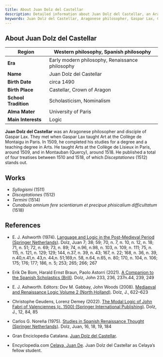 ```yaml
---
title: About Juan Dolz del Castellar
description: Detailed information about Juan Dolz del Castellar, an Aragonese philosopher and disciple of Gaspar Lax.
keywords: Juan Dolz del Castellar, Aragonese philosopher, Gaspar Lax, Collège de Montaigu, Collège de Lisieux, Montauban, Disceptationes
---
```


## About Juan Dolz del Castellar

| **Region**           | Western philosophy, Spanish philosophy |
|----------------------|----------------------------------------|
| **Era**              | Early modern philosophy, Renaissance philosophy |
| **Name**             | Juan Dolz del Castellar                |
| **Birth Date**       | circa 1490                             |
| **Birth Place**      | Castellar, Crown of Aragon             |
| **School Tradition** | Scholasticism, Nominalism              |
| **Alma Mater**       | University of Paris                    |
| **Main Interests**   | Logic                                  |

**Juan Dolz del Castellar** was an Aragonese philosopher and disciple of Gaspar Lax. They met when Gaspar Lax taught Art at the Collège de Montaigu in Paris. In 1509, he completed his studies for a degree and a teaching degree in Arts. He taught Arts at the Collège de Lisieux in Paris, around 1509, and in Montauban (Quercy), around 1518. He published a total of four treatises between 1510 and 1518, of which *Disceptationes* (1512) stands out.

## Works

- *Syllogismi* (1511)
- *Disceptationes* (1512)
- *Termini* (1514)
- *Cunabula omnium fere scientiarum et precipue phisicalium difficultatum* (1518)

## References

- E. J. Ashworth (1974). [Language and Logic in the Post-Medieval Period (Springer Netherlands)](https://www.google.com/books/edition/Language_and_Logic_in_the_Post_Medieval/Ctdzf5fhrEoC). Dolz, Juan 7; 38; 59; 70, n. 7, n. 10, n. 12, n. 18; 71, n. 51; 72, n. 69; 73, n. 89; 74, n.96, n.98, n. 103, n. 109, n. 111; 75, n. 115, n. 121, n. 129; 129; 144, n.37, n. 39, n. 43; 167, n. 22; 168, n. 36, n. 39, n.40,n.41,n. 43,n. 44,n. 51;169,n. 58, n.64, n.65, n. 80; 170, n. 104, n. 106; 175; 176; 177; 186, n. 5; 253; 265; 266; 267

- Erik De Bom, Harald Ernst Braun, Paolo Astorri (2021). [A Companion to the Spanish Scholastics (Brill)](https://www.google.com/books/edition/A_Companion_to_the_Spanish_Scholastics/OitVEAAAQBAJ). Dolz, John 233, 236, 237n.44, 239, 249

- E. J. Ashworth. Editors: Dov M. Gabbay, John Woods (2008). [Mediaeval and Renaissance Logic Volume 2 (North Holland)](https://www.google.com/books/edition/A_Companion_to_the_Spanish_Scholastics/OitVEAAAQBAJ). Dolz, J., 622–623

- Christophe Geudens, Lorenz Demey (2022). [The Modal Logic of John Fabri of Valenciennes (c. 1500) (Springer International Publishing)](https://www.google.com/books/edition/The_Modal_Logic_of_John_Fabri_of_Valenci/GhVuEAAAQBAJ). Dolz, J., 12, 84, 85

- Carlos G. Noreña (1975). [Studies in Spanish Renaissance Thought (Springer Netherlands)](https://www.google.com/books/edition/Studies_in_Spanish_Renaissance_Thought/e0MIAQAAIAAJ). Dolz, Juan, 16, 18, 19, 184

- Gran Enciclopedia Catalana. [Juan Dolz del Castellar](https://www.enciclopedia.cat/gran-enciclopedia-catalana/juan-dolz-del-castellar).

- Encyclopedia.com [Celaya, Juan De](https://www.encyclopedia.com/science/dictionaries-thesauruses-pictures-and-press-releases/celaya-juan-de). Juan Dolz del Castellar as Celaya’s fellow student.
